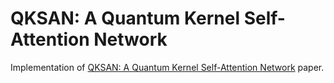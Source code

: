 # QKSAN: A Quantum Kernel Self-Attention Network

Implementation of [QKSAN: A Quantum Kernel Self-Attention Network](https://arxiv.org/pdf/2308.13422v2.pdf) paper.

